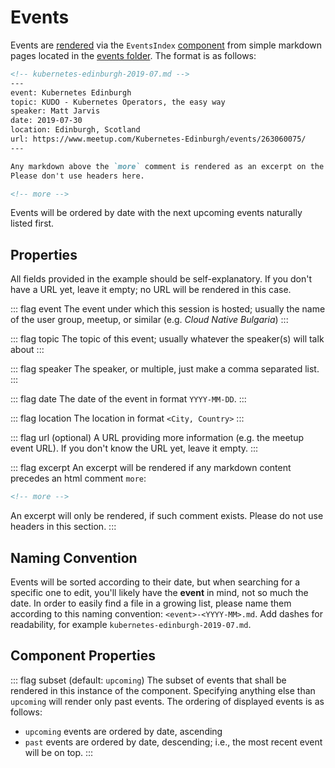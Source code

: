 # Events

Events are [rendered](../community/README.md#events) via the `EventsIndex` [component](https://github.com/kudobuilder/www/blob/master/content/.vuepress/components/EventsIndex.vue) from simple markdown pages located in the [events folder](https://github.com/kudobuilder/www/tree/master/content/community/events). The format is as follows:

```markdown
<!-- kubernetes-edinburgh-2019-07.md -->
---
event: Kubernetes Edinburgh
topic: KUDO - Kubernetes Operators, the easy way
speaker: Matt Jarvis
date: 2019-07-30
location: Edinburgh, Scotland
url: https://www.meetup.com/Kubernetes-Edinburgh/events/263060075/
---

Any markdown above the `more` comment is rendered as an excerpt on the events page.
Please don't use headers here.

<!-- more -->
```

Events will be ordered by date with the next upcoming events naturally listed first.

## Properties

All fields provided in the example should be self-explanatory. If you don't have a URL yet, leave it empty; no URL will be rendered in this case.

::: flag event
The event under which this session is hosted; usually the name of the user group, meetup, or similar (e.g. _Cloud Native Bulgaria_)
:::

::: flag topic
The topic of this event; usually whatever the speaker(s) will talk about
:::

::: flag speaker
The speaker, or multiple, just make a comma separated list.
:::

::: flag date
The date of the event in format `YYYY-MM-DD`.
:::

::: flag location
The location in format `<City, Country>`
:::

::: flag url
(optional) A URL providing more information (e.g. the meetup event URL). If you don't know the URL yet, leave it empty.
:::

::: flag excerpt
An excerpt will be rendered if any markdown content precedes an html comment `more`:
```markdown
<!-- more -->
```
An excerpt will only be rendered, if such comment exists. Please do not use headers in this section.
:::

## Naming Convention

Events will be sorted according to their date, but when searching for a specific one to edit, you'll likely have the **event** in mind, not so much the date. In order to easily find a file in a growing list, please name them according to this naming convention: `<event>-<YYYY-MM>.md`. Add dashes for readability, for example `kubernetes-edinburgh-2019-07.md`.

## Component Properties

::: flag subset
(default: `upcoming`) The subset of events that shall be rendered in this instance of the component. Specifying anything else than `upcoming` will render only past events. The ordering of displayed events is as follows:
* `upcoming` events are ordered by date, ascending
* `past` events are ordered by date, descending; i.e., the most recent event will be on top.
:::
